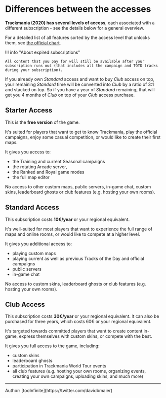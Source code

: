 # Differences between the accesses

**Trackmania (2020) has several levels of access**, each associated with a different subscription - see the details below for a general overview.

For a detailed list of all features sorted by the access level that unlocks them, see [the official chart](https://www.trackmania.com/detailed-offers).

!!! info "About expired subscriptions"

    All content that you pay for will still be available after your subscription runs out (that includes all the campaign and TOTD tracks during your subscription).

If you already own *Standard* access and want to buy *Club* access on top, your remaining *Standard* time will be converted into *Club* by a ratio of 3:1 and stacked on top. So if you have a year of *Standard* remaining, that will get you 4 months of *Club* on top of your *Club* access purchase.

## Starter Access

This is the **free version** of the game.

It's suited for players that want to get to know Trackmania, play the official campaigns, enjoy some casual competition, or would like to create their first maps.

It gives you access to:
- the Training and current Seasonal campaigns
- the rotating Arcade server,
- the Ranked and Royal game modes
- the full map editor

No access to other custom maps, public servers, in-game chat, custom skins, leaderboard ghosts or club features (e.g. hosting your own rooms).

## Standard Access

This subscription costs **10€/year** or your regional equivalent.

It's well-suited for most players that want to experience the full range of maps and online rooms, or would like to compete at a higher level.

It gives you additional access to:
- playing custom maps
- playing current as well as previous Tracks of the Day and official campaigns
- public servers
- in-game chat

No access to custom skins, leaderboard ghosts or club features (e.g. hosting your own rooms).

## Club Access

This subscription costs **30€/year** or your regional equivalent. It can also be purchased for three years, which costs 60€ or your regional equivalent.

It's targeted towards committed players that want to create content in-game, express themselves with custom skins, or compete with the best.

It gives you full access to the game, including:
- custom skins
- leaderboard ghosts
- participation in Trackmania World Tour events
- all club features (e.g. hosting your own rooms, organizing events, creating your own campaigns, uploading skins, and much more)

<hr>
Author: [tooInfinite](https://twitter.com/davidbmaier)